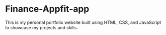 # Finance-Appfit-app
This is my personal portfolio website built using HTML, CSS, and JavaScript to showcase my projects and skills.
